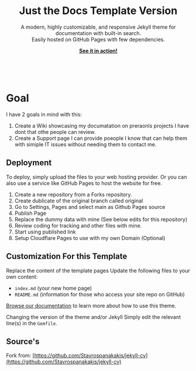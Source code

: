 <br><br>
<p align="center">
    <h1 align="center">Just the Docs Template Version</h1>
    <p align="center">A modern, highly customizable, and responsive Jekyll theme for documentation with built-in search.<br>Easily hosted on GitHub Pages with few dependencies.</p>
    <p align="center"><strong><a href="https://decodeproxy.github.io/TechSupportWiki/">See it in action!</a></strong></p>
    <br><br><br>
</p>

# Goal

I have 2 goals in mind with this:

1. Create a Wiki showcasing my documatation on preraonls projects I have dont that othe people can review.
2. Create a Support page I can provide poeople I know that can help them with simiple IT issues without needing them to contact me.

## Deployment

To deploy, simply upload the files to your web hosting provider. Or you can also use a service like GitHub Pages to host the website for free.

1. Create a new repository from a Forks repository.
2. Create dublicate of the original branch called original
3. Go to Settings, Pages and select main as Github Pages source
4. Publish Page
5. Replace the dummy data with mine (See below edits for this repository)
8. Review coding for tracking and other files with mine.
9. Start using published link
10. Setup Cloudflare Pages to use with my own Domain (Optional)

## Customization For this Template
Replace the content of the template pages
Update the following files to your own content:

- `index.md` (your new home page)
- `README.md` (information for those who access your site repo on GitHub)

[Browse our documentation][Just the Docs] to learn more about how to use this theme.

Changing the version of the theme and/or Jekyll
Simply edit the relevant line(s) in the `Gemfile`.

## Source's
[Jekyll]: https://jekyllrb.com
[Just the Docs]: https://just-the-docs.github.io/just-the-docs/
[GitHub Pages]: https://docs.github.com/en/pages
[GitHub Pages / Actions workflow]: https://github.blog/changelog/2022-07-27-github-pages-custom-github-actions-workflows-beta/
[Bundler]: https://bundler.io
[use this template]: https://github.com/just-the-docs/just-the-docs-template/generate
[`jekyll-default-layout`]: https://github.com/benbalter/jekyll-default-layout
[`jekyll-seo-tag`]: https://jekyll.github.io/jekyll-seo-tag
[MIT License]: https://en.wikipedia.org/wiki/MIT_License
[starter workflows]: https://github.com/actions/starter-workflows/blob/main/pages/jekyll.yml
[actions/starter-workflows]: https://github.com/actions/starter-workflows/blob/main/LICENSE
Fork from: [https://github.com/Stavrospanakakis/jekyll-cv](https://github.com/Stavrospanakakis/jekyll-cv)


